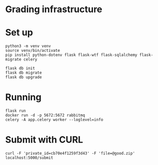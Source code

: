 # Grading infrastructure

# Set up

```
python3 -m venv venv
source venv/bin/activate
pip install python-dotenv flask flask-wtf flask-sqlalchemy flask-migrate celery

flask db init
flask db migrate
flask db upgrade
```

# Running

```
flask run
docker run -d -p 5672:5672 rabbitmq
celery -A app.celery worker --loglevel=info
```

# Submit with CURL

```
curl -F 'private_id=cb70e4f1259f3d43' -F 'file=@good.zip' localhost:5000/submit
```